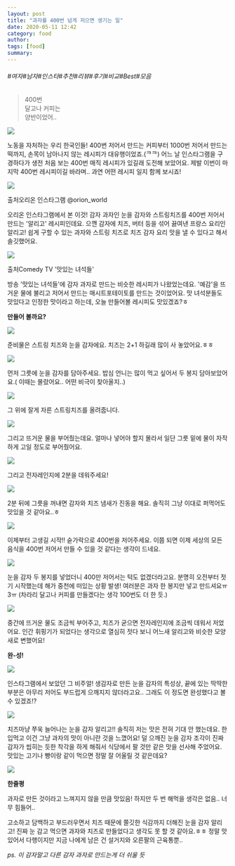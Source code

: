 ```yaml
---
layout: post
title: "과자를 400번 넘게 저으면 생기는 일"
date: 2020-05-11 12:42
category: food
author: 
tags: [food]
summary: 
---
```


###### #여자#남자#인스타#추천#리뷰#후기#비교#Best#모음

>   
> 400번  
> 달고나 커피는  
> 양반이었어..  

![](https://img1.daumcdn.net/thumb/R720x0/?fname=https%3A%2F%2Ft1.daumcdn.net%2Fliveboard%2Fbabshim%2F9d3e51fce1794486a9b912eef8367b0c.JPG)

노동을 자처하는 우리 한국인들! 400번 저어서 만드는 커피부터 1000번 저어서 만드는 떡까지, 손목이 남아나지 않는 레시피가 대유행이었죠.(ᄏᄏ) 어느 날 인스타그램을 구경하다가 생전 처음 보는 400번 매직 레시피가 있길래 도전해 보았어요. 제발 이번이 마지막 400번 레시피이길 바라며.. 과연 어떤 레시피 일지 함께 보시죠!

![](https://img1.daumcdn.net/thumb/R720x0/?fname=https%3A%2F%2Ft1.daumcdn.net%2Fliveboard%2Fbabshim%2Feeeb1a62f2184a6ab09754c3b9c93c13.jpg)

출처오리온 인스타그램 @orion_world

오리온 인스타그램에서 본 이것! 감자 과자인 눈을 감자와 스트링치즈를 400번 저어서 만드는 '알리고' 레시피인데요. 으깬 감자에 치즈, 버터 등을 섞어 끓여낸 프랑스 요리인 알리고! 쉽게 구할 수 있는 과자와 스트링 치즈로 치즈 감자 요리 맛을 낼 수 있다고 해서 솔깃했어요.

![](https://img1.daumcdn.net/thumb/R720x0/?fname=https%3A%2F%2Ft1.daumcdn.net%2Fliveboard%2Fbabshim%2F751e1a0b1dcf4e329ed7f246a7ecb1b5.jpg)

출처Comedy TV '맛있는 녀석들'

방송 '맛있는 녀석들'에 감자 과자로 만드는 비슷한 레시피가 나왔었는데요. '예감'을 뜨거운 물에 불리고 저어서 만드는 매시트포테이토를 만드는 것이었어요. 맛 녀석분들도 맛있다고 인정한 맛이라고 하는데, 오늘 만들어볼 레시피도 맛있겠죠?ㅎ

**만들어 볼까요?**

![](https://img1.daumcdn.net/thumb/R720x0/?fname=https%3A%2F%2Ft1.daumcdn.net%2Fliveboard%2Fbabshim%2F60a3ffffd9c749b89e8f623ed57029d4.JPG)

준비물은 스트링 치즈와 눈을 감자에요. 치즈는 2+1 하길래 많이 사 놓았어요.ㅎㅎ

![](https://img1.daumcdn.net/thumb/R720x0/?fname=https%3A%2F%2Ft1.daumcdn.net%2Fliveboard%2Fbabshim%2F15c4637830a942679eacd46b40c84c78.jpg)

먼저 그릇에 눈을 감자를 담아주세요. 밥심 언니는 많이 먹고 싶어서 두 봉지 담아보았어요.( 이때는 몰랐어요.. 어떤 비극이 찾아올지..)

![](https://img1.daumcdn.net/thumb/R720x0/?fname=https%3A%2F%2Ft1.daumcdn.net%2Fliveboard%2Fbabshim%2Fe157cc5b8fec43189c2585306073c6ac.jpg)

그 위에 잘게 자른 스트링치즈를 올려줍니다.

![](https://img1.daumcdn.net/thumb/R720x0/?fname=https%3A%2F%2Ft1.daumcdn.net%2Fliveboard%2Fbabshim%2F4346e1490a1e42f6b0d9d8d9f727523a.jpg)

그리고 뜨거운 물을 부어줬는데요. 얼마나 넣어야 할지 몰라서 일단 그릇 밑에 물이 자작하게 고일 정도로 부어줬어요.

![](https://img1.daumcdn.net/thumb/R720x0/?fname=https%3A%2F%2Ft1.daumcdn.net%2Fliveboard%2Fbabshim%2F3fe41b64c4d54bb3831c8372a1d3d11c.jpg)

그리고 전자레인지에 2분을 데워주세요!

![](https://img1.daumcdn.net/thumb/R720x0/?fname=https%3A%2F%2Ft1.daumcdn.net%2Fliveboard%2Fbabshim%2F85c04892603844b495951164c803b059.JPG)

2분 뒤에 그릇을 꺼내면 감자와 치즈 냄새가 진동을 해요. 솔직히 그냥 이대로 퍼먹어도 맛있을 것 같아요..ㅎ

![](https://img1.daumcdn.net/thumb/R720x0/?fname=https%3A%2F%2Ft1.daumcdn.net%2Fliveboard%2Fbabshim%2F0e085d0f0b704399ada2007be93463e0.jpg)

이제부터 고생길 시작!! 숟가락으로 400번을 저어주세요. 이쯤 되면 이제 세상의 모든 음식을 400번 저어서 만들 수 있을 것 같다는 생각이 드네요.

![](https://t1.daumcdn.net/liveboard/babshim/2905e64b65824bb1be36878b9d7600e2.gif)

눈을 감자 두 봉지를 넣었더니 400만 저어서는 턱도 없겠더라고요. 분명히 오전부터 젓기 시작했는데 해가 중천에 떠있는 상황 발생! 여러분은 과자 한 봉지만 넣고 만드셔요ㅠ3ㅠ (차라리 달고나 커피를 만들겠다는 생각 100번도 더 한 듯.)

![](https://t1.daumcdn.net/liveboard/babshim/54124a0ea1b84e1eba032e5a69dfba70.gif)

중간에 뜨거운 물도 조금씩 부어주고, 치즈가 굳으면 전자레인지에 조금씩 데워서 저었어요. 인간 휘핑기가 되었다는 생각으로 열심히 젓다 보니 어느새 알리고와 비슷한 모양새로 변했어요!

**완-성!**

![](https://t1.daumcdn.net/liveboard/babshim/2f70b95113644296b48705646f8f79c6.gif)

인스타그램에서 보았던 그 비주얼! 생감자로 만든 눈을 감자의 특성상, 끝에 있는 딱딱한 부분은 아무리 저어도 부드럽게 으깨지지 않더라고요.. 그래도 이 정도면 완성했다고 볼 수 있겠죠!?

![](https://img1.daumcdn.net/thumb/R720x0/?fname=https%3A%2F%2Ft1.daumcdn.net%2Fliveboard%2Fbabshim%2Fbce774211c8e410f9ff0c53aa527a1da.jpg)

치즈마냥 쭈욱 늘어나는 눈을 감자 알리고!! 솔직히 저는 맛은 전혀 기대 안 했는데요. 한 입먹고 이건 그냥 과자의 맛이 아니란 것을 느꼈어요! 덜 으깨진 눈을 감자 조각이 진짜 감자가 씹히는 듯한 착각을 하게 해줘서 식당에서 팔 것만 같은 맛을 선사해 주었어요. 맛있는 고기나 빵이랑 같이 먹으면 정말 잘 어울릴 것 같은데요?

![](https://img1.daumcdn.net/thumb/R720x0/?fname=https%3A%2F%2Ft1.daumcdn.net%2Fliveboard%2Fbabshim%2Ff9d3cba0611f4a59b543eb186735e686.JPG)

**한줄평**

과자로 만든 것이라고 느껴지지 않을 만큼 맛있음! 하지만 두 번 해먹을 생각은 없음.. 너무 힘들어..  

고소하고 담백하고 부드러우면서 치즈 때문에 쫄깃한 식감까지 더해진 눈을 감자 알리고! 진짜 눈 감고 먹으면 과자와 치즈로 만들었다고 생각도 못 할 것 같아요.ㅎㅎ 정말 맛있어서 다행이지만 지금 나에게 남은 건 설거지와 오른팔의 근육통뿐..

  

_ps. 이 감자말고 다른 감자 과자로 만드는게 더 쉬울 듯_